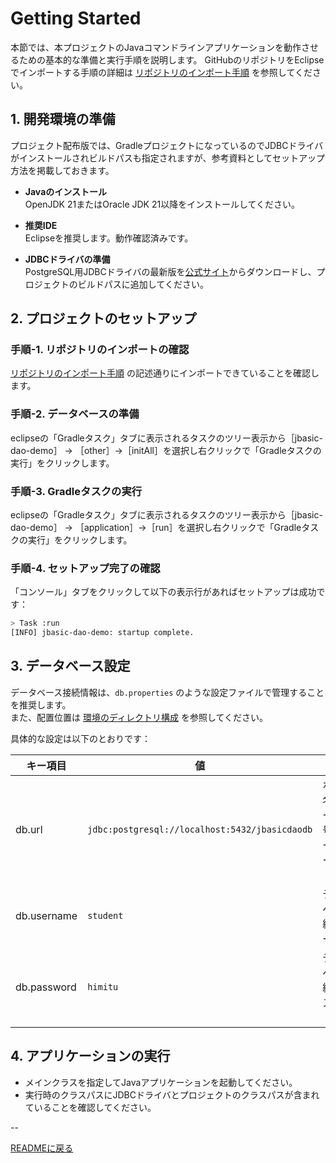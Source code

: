 # Getting Started

本節では、本プロジェクトのJavaコマンドラインアプリケーションを動作させるための基本的な準備と実行手順を説明します。
GitHubのリポジトリをEclipseでインポートする手順の詳細は [リポジトリのインポート手順](./how-to-import.md) を参照してください。

## 1. 開発環境の準備

プロジェクト配布版では、GradleプロジェクトになっているのでJDBCドライバがインストールされビルドパスも指定されますが、参考資料としてセットアップ方法を掲載しておきます。

 - **Javaのインストール**  
  OpenJDK 21またはOracle JDK 21以降をインストールしてください。

 - **推奨IDE**  
  Eclipseを推奨します。動作確認済みです。

 - **JDBCドライバの準備**  
  PostgreSQL用JDBCドライバの最新版を[公式サイト](https://jdbc.postgresql.org/download.html)からダウンロードし、プロジェクトのビルドパスに追加してください。

## 2. プロジェクトのセットアップ

### 手順-1. リポジトリのインポートの確認
 [リポジトリのインポート手順](./how-to-import.md) の記述通りにインポートできていることを確認します。  

### 手順-2. データベースの準備  
eclipseの「Gradleタスク」タブに表示されるタスクのツリー表示から［jbasic-dao-demo］ → ［other］→［initAll］を選択し右クリックで「Gradleタスクの実行」をクリックします。

### 手順-3. Gradleタスクの実行  
eclipseの「Gradleタスク」タブに表示されるタスクのツリー表示から［jbasic-dao-demo］ → ［application］→［run］を選択し右クリックで「Gradleタスクの実行」をクリックします。

### 手順-4. セットアップ完了の確認  
「コンソール」タブをクリックして以下の表示行があればセットアップは成功です：
  ```bash
  > Task :run
  [INFO] jbasic-dao-demo: startup complete.
  ```


## 3. データベース設定<a id="db-setup"></a>

データベース接続情報は、`db.properties` のような設定ファイルで管理することを推奨します。  
また、配置位置は [環境のディレクトリ構成](../../README.md#env-directory) を参照してください。

具体的な設定は以下のとおりです：

| キー項目       | 値                                             | 説明                      |
| ------------ | ---------------------------------------------- | ------------------------ |
| db.url       | `jdbc:postgresql://localhost:5432/jbasicdaodb` | ホスト名・ポート番号・データベース名（URL） |
| db.username  | `student`                                      | データベース接続用ユーザ名   |
| db.password  | `himitu`                                       | データベース接続用パスワード |



## 4. アプリケーションの実行

- メインクラスを指定してJavaアプリケーションを起動してください。  
- 実行時のクラスパスにJDBCドライバとプロジェクトのクラスパスが含まれていることを確認してください。

--

[READMEに戻る](../../README.md)
